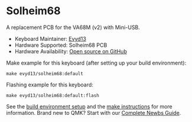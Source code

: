 # Solheim68

A replacement PCB for the VA68M (v2) with Mini-USB.

* Keyboard Maintainer: [Evyd13](https://github.com/evyd13)
* Hardware Supported: Solheim68 PCB
* Hardware Availability: [Open source on GitHub](https://github.com/evyd13/solheim68)

Make example for this keyboard (after setting up your build environment):

    make evyd13/solheim68:default

Flashing example for this keyboard:

    make evyd13/solheim68:default:flash

See the [build environment setup](https://docs.qmk.fm/#/getting_started_build_tools) and the [make instructions](https://docs.qmk.fm/#/getting_started_make_guide) for more information. Brand new to QMK? Start with our [Complete Newbs Guide](https://docs.qmk.fm/#/newbs).
